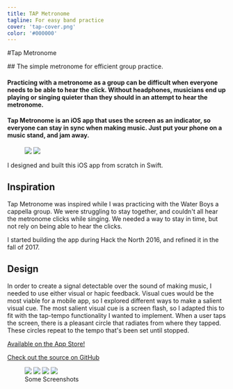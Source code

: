 ```yaml
---
title: TAP Metronome
tagline: For easy band practice
cover: 'tap-cover.png'
color: '#000000'
---
```


#Tap Metronome

<div class="tldr" markdown=1>
<!-- WHAT -->
## The simple metronome for efficient group practice.

<!-- WHY -->
#### Practicing with a metronome as a group can be difficult when everyone needs to be able to hear the click. Without headphones, musicians end up playing or singing quieter than they should in an attempt to hear the metronome.

<!-- HOW -->
#### Tap Metronome is an iOS app that uses the screen as an indicator, so everyone can stay in sync when making music. Just put your phone on a music stand, and jam away.
</div>


<figure class='folio_image' id='hero'>
	<img id="hero-iso" src='../includes/portfolio_images/tap/tap-metronome.png'>
	<img id="hero-iso-crop" src='../includes/portfolio_images/tap/tap-metronome-crop.png'>
<figcaption></figcaption>
</figure>

I designed and built this iOS app from scratch in Swift.

## Inspiration

Tap Metronome was inspired while I was practicing with the Water Boys a cappella group. We were struggling to stay together, and couldn't all hear the metronome clicks while singing. We needed a way to stay in time, but not rely on being able to hear the clicks.

I started building the app during Hack the North 2016, and refined it in the fall of 2017. 

## Design

In order to create a signal detectable over the sound of making music, I needed to use either visual or hapic feedback. Visual cues would be the most viable for a mobile app, so I explored different ways to make a salient visual cue. The most salient visual cue is a screen flash, so I adapted this to fit with the tap-tempo functionality I wanted to implement. When a user taps the screen, there is a pleasant circle that radiates from where they tapped. These circles repeat to the tempo that's been set until stopped.


<a href="https://itunes.apple.com/us/app/tap-metronome/id1300298573?">Available on the App Store!</a>

<a href="https://github.com/Adam93MT/TAP-Metronome">Check out the source on GitHub</a>


<figure class='folio_image multi-image' id='img1'>
	<img src='../includes/portfolio_images/tap/tap-metronome-crop.png'>
	<img src='../includes/portfolio_images/tap/tap-metronome-slider-crop.png'>
	<img src='../includes/portfolio_images/tap/tap-metronome-hidden-crop.png'>
	<img src='../includes/portfolio_images/tap/tap-metronome-settings-crop.png'>
<figcaption>Some Screenshots</figcaption>
</figure>